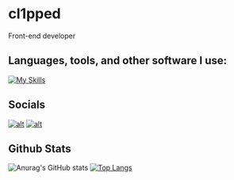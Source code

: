# cl1pped

Front-end developer

## **Languages, tools, and other software I use:**  
[![My Skills](https://skillicons.dev/icons?i=html,css,js,ts,astro,tailwind,github,vscode,git,npm,firebase&perline=15)](#)

## Socials

<a href="https://discordapp.com/users/979137914464247838">![alt](https://img.shields.io/badge/Discord-5865F2?style=for-the-badge&logo=discord&logoColor=white)</a> <a href="https://youtube.com/@cl1pped">![alt](https://img.shields.io/badge/YouTube-FF0000?style=for-the-badge&logo=youtube&logoColor=white)</a>

## Github Stats 

![Anurag's GitHub stats](https://github-readme-stats.vercel.app/api?username=cl1pped&show_icons=true&theme=transparent&border_radius=0&line_height=40) [![Top Langs](https://github-readme-stats.vercel.app/api/top-langs/?username=cl1pped&theme=transparent&border_radius=0)](https://github.com/anuraghazra/github-readme-stats)


